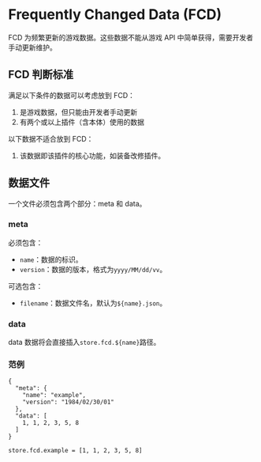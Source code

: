 # Frequently Changed Data (FCD)

FCD 为频繁更新的游戏数据。这些数据不能从游戏 API 中简单获得，需要开发者手动更新维护。


## FCD 判断标准

满足以下条件的数据可以考虑放到 FCD：
1. 是游戏数据，但只能由开发者手动更新
2. 有两个或以上插件（含本体）使用的数据

以下数据不适合放到 FCD：
1. 该数据即该插件的核心功能，如装备改修插件。


## 数据文件
一个文件必须包含两个部分：meta 和 data。

### meta
必须包含：
* `name`：数据的标识。
* `version`：数据的版本，格式为`yyyy/MM/dd/vv`。

可选包含：
* `filename`：数据文件名，默认为`${name}.json`。

### data
data 数据将会直接插入`store.fcd.${name}`路径。

### 范例
```
{
  "meta": {
    "name": "example",
    "version": "1984/02/30/01"
  },
  "data": [
    1, 1, 2, 3, 5, 8
  ]
}
```
```
store.fcd.example = [1, 1, 2, 3, 5, 8]
```